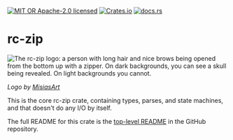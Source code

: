 [![MIT OR Apache-2.0 licensed](https://img.shields.io/badge/license-MIT+Apache_2.0-blue.svg)](./LICENSE)
[![Crates.io](https://img.shields.io/crates/v/rc-zip)](https://crates.io/crates/rc-zip)
[![docs.rs](https://docs.rs/rc-zip/badge.svg)](https://docs.rs/rc-zip)

# rc-zip

![The rc-zip logo: a person with long hair and nice brows being opened from the bottom up with a zipper. On dark backgrounds, you can see a skull being revealed. On light backgrounds you cannot.](https://github.com/user-attachments/assets/5fecd286-9518-4a72-b544-56675d7f31f6)

_Logo by [MisiasArt](https://misiasart.com)_

This is the core rc-zip crate, containing types, parses, and state machines,
and that doesn't do any I/O by itself.

The full README for this crate is the [top-level
README](https://github.com/fasterthanlime/rc-zip?tab=readme-ov-file) in the
GitHub repository.

